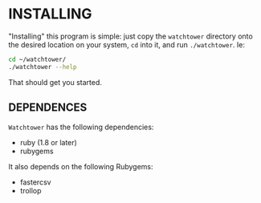 INSTALLING
==========
"Installing" this program is simple: just copy the `watchtower` directory
onto the desired location on your system, `cd` into it, and run
`./watchtower`. Ie:

```bash
cd ~/watchtower/
./watchtower --help
```

That should get you started.

DEPENDENCES
-----------
`Watchtower` has the following dependencies:

* ruby (1.8 or later)
* rubygems

It also depends on the following Rubygems:
* fastercsv
* trollop

